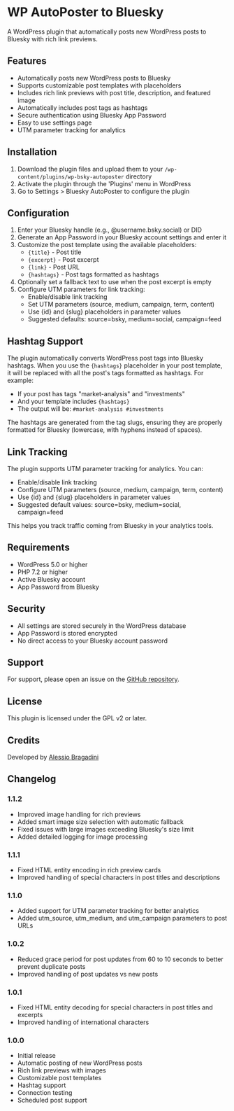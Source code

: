 # WP AutoPoster to Bluesky

A WordPress plugin that automatically posts new WordPress posts to Bluesky with rich link previews.

## Features

- Automatically posts new WordPress posts to Bluesky
- Supports customizable post templates with placeholders
- Includes rich link previews with post title, description, and featured image
- Automatically includes post tags as hashtags
- Secure authentication using Bluesky App Password
- Easy to use settings page
- UTM parameter tracking for analytics

## Installation

1. Download the plugin files and upload them to your `/wp-content/plugins/wp-bsky-autoposter` directory
2. Activate the plugin through the 'Plugins' menu in WordPress
3. Go to Settings > Bluesky AutoPoster to configure the plugin

## Configuration

1. Enter your Bluesky handle (e.g., @username.bsky.social) or DID
2. Generate an App Password in your Bluesky account settings and enter it
3. Customize the post template using the available placeholders:
   - `{title}` - Post title
   - `{excerpt}` - Post excerpt
   - `{link}` - Post URL
   - `{hashtags}` - Post tags formatted as hashtags
4. Optionally set a fallback text to use when the post excerpt is empty
5. Configure UTM parameters for link tracking:
   - Enable/disable link tracking
   - Set UTM parameters (source, medium, campaign, term, content)
   - Use {id} and {slug} placeholders in parameter values
   - Suggested defaults: source=bsky, medium=social, campaign=feed

## Hashtag Support

The plugin automatically converts WordPress post tags into Bluesky hashtags. When you use the `{hashtags}` placeholder in your post template, it will be replaced with all the post's tags formatted as hashtags. For example:

- If your post has tags "market-analysis" and "investments"
- And your template includes `{hashtags}`
- The output will be: `#market-analysis #investments`

The hashtags are generated from the tag slugs, ensuring they are properly formatted for Bluesky (lowercase, with hyphens instead of spaces).

## Link Tracking

The plugin supports UTM parameter tracking for analytics. You can:
- Enable/disable link tracking
- Configure UTM parameters (source, medium, campaign, term, content)
- Use {id} and {slug} placeholders in parameter values
- Suggested default values: source=bsky, medium=social, campaign=feed

This helps you track traffic coming from Bluesky in your analytics tools.

## Requirements

- WordPress 5.0 or higher
- PHP 7.2 or higher
- Active Bluesky account
- App Password from Bluesky

## Security

- All settings are stored securely in the WordPress database
- App Password is stored encrypted
- No direct access to your Bluesky account password

## Support

For support, please open an issue on the [GitHub repository](https://github.com/abragad/wp-bsky-autoposter).

## License

This plugin is licensed under the GPL v2 or later.

## Credits

Developed by [Alessio Bragadini](https://techartconsulting.it/alessio-bragadini/)

## Changelog

### 1.1.2
- Improved image handling for rich previews
- Added smart image size selection with automatic fallback
- Fixed issues with large images exceeding Bluesky's size limit
- Added detailed logging for image processing

### 1.1.1
- Fixed HTML entity encoding in rich preview cards
- Improved handling of special characters in post titles and descriptions

### 1.1.0
- Added support for UTM parameter tracking for better analytics
- Added utm_source, utm_medium, and utm_campaign parameters to post URLs

### 1.0.2
- Reduced grace period for post updates from 60 to 10 seconds to better prevent duplicate posts
- Improved handling of post updates vs new posts

### 1.0.1
- Fixed HTML entity decoding for special characters in post titles and excerpts
- Improved handling of international characters

### 1.0.0
- Initial release
- Automatic posting of new WordPress posts
- Rich link previews with images
- Customizable post templates
- Hashtag support
- Connection testing
- Scheduled post support
